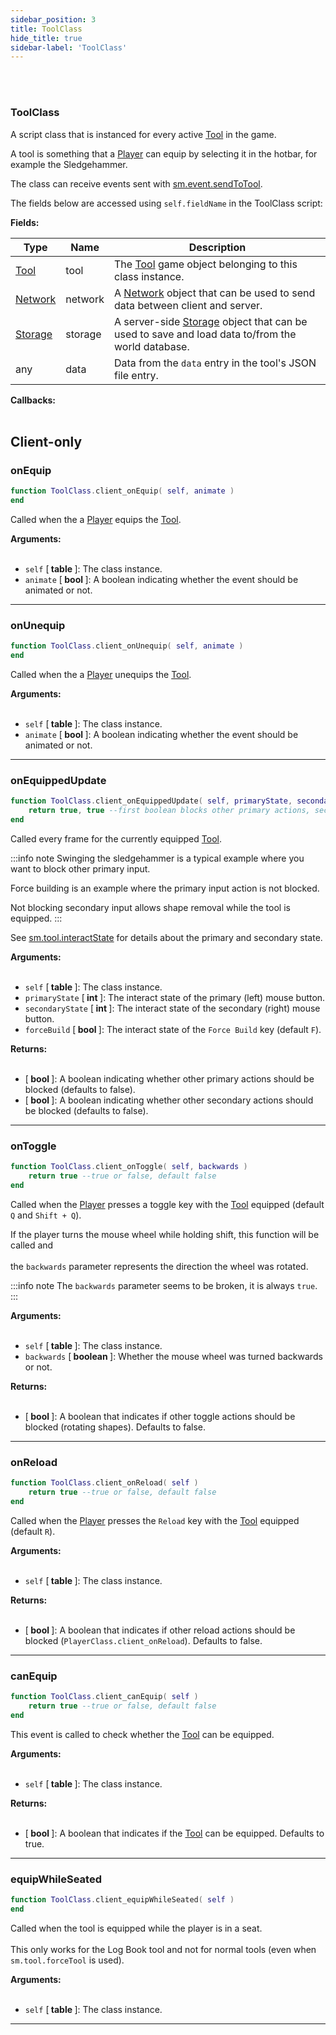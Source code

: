 ```yaml
---
sidebar_position: 3
title: ToolClass
hide_title: true
sidebar-label: 'ToolClass'
---
```


<br></br>

### ToolClass
A script class that is instanced for every active [Tool](/lua/Game-Script-Environment/Userdata/Tool) in the game.

A tool is something that a [Player](/lua/Game-Script-Environment/Userdata/Player) can equip by selecting it in the hotbar, for example the Sledgehammer.

The class can receive events sent with [sm.event.sendToTool](/lua/Game-Script-Environment/Static-Functions/sm.event#sendtotool).

The fields below are accessed using <code>self.fieldName</code> in the ToolClass script:

<strong>Fields:</strong>

| Type        | Name           | Description |
| ----------- | -----------    | ----------- |
| [Tool](/lua/Game-Script-Environment/Userdata/Tool) | tool | The [Tool](/lua/Game-Script-Environment/Userdata/Tool) game object belonging to this class instance. |
| [Network](/lua/Game-Script-Environment/Userdata/Network) | network | A [Network](/lua/Game-Script-Environment/Userdata/Network) object that can be used to send data between client and server. |
| [Storage](/lua/Game-Script-Environment/Userdata/Storage) | storage | A server-side [Storage](/lua/Game-Script-Environment/Userdata/Storage) object that can be used to save and load data to/from the world database. |
| any | data | Data from the <code>data</code> entry in the tool's JSON file entry. |

<strong>Callbacks:</strong> <br></br>

## Client-only

### onEquip

```lua
function ToolClass.client_onEquip( self, animate )
end
```
Called when the a [Player](/lua/Game-Script-Environment/Userdata/Player) equips the [Tool](/lua/Game-Script-Environment/Userdata/Tool).

<strong>Arguments:</strong> <br></br>

- <code>self</code> [<strong> table </strong>]: The class instance.
- <code>animate</code> [<strong> bool </strong>]: A boolean indicating whether the event should be animated or not.

---

### onUnequip

```lua
function ToolClass.client_onUnequip( self, animate )
end
```
Called when the a [Player](/lua/Game-Script-Environment/Userdata/Player) unequips the [Tool](/lua/Game-Script-Environment/Userdata/Tool).

<strong>Arguments:</strong> <br></br>

- <code>self</code> [<strong> table </strong>]: The class instance.
- <code>animate</code> [<strong> bool </strong>]: A boolean indicating whether the event should be animated or not.

---

### onEquippedUpdate

```lua
function ToolClass.client_onEquippedUpdate( self, primaryState, secondaryState, forceBuild )
	return true, true --first boolean blocks other primary actions, second boolean blocks other secondary actions
end
```
Called every frame for the currently equipped [Tool](/lua/Game-Script-Environment/Userdata/Tool).

:::info note
Swinging the sledgehammer is a typical example where you want to block other primary input.

Force building is an example where the primary input action is not blocked.

Not blocking secondary input allows shape removal while the tool is equipped.
:::

See [sm.tool.interactState](/lua/Game-Script-Environment/Constants#smtoolinteractstate) for details about the primary and secondary state.

<strong>Arguments:</strong> <br></br>

- <code>self</code> [<strong> table </strong>]: The class instance.
- <code>primaryState</code> [<strong> int </strong>]: The interact state of the primary (left) mouse button.
- <code>secondaryState</code> [<strong> int </strong>]: The interact state of the secondary (right) mouse button.
- <code>forceBuild</code> [<strong> bool </strong>]: The interact state of the <code>Force Build</code> key (default <code>F</code>).

<strong>Returns:</strong> <br></br>

- [<strong> bool </strong>]: A boolean indicating whether other primary actions should be blocked (defaults to false).
- [<strong> bool </strong>]: A boolean indicating whether other secondary actions should be blocked (defaults to false).

---

### onToggle

```lua
function ToolClass.client_onToggle( self, backwards )
	return true --true or false, default false
end
```
Called when the [Player](/lua/Game-Script-Environment/Userdata/Player) presses a toggle key with the [Tool](/lua/Game-Script-Environment/Userdata/Tool) equipped (default <code>Q</code> and <code>Shift + Q</code>).

If the player turns the mouse wheel while holding shift, this function will be called and <br></br>
the <code>backwards</code> parameter represents the direction the wheel was rotated.

:::info note
The <code>backwards</code> parameter seems to be broken, it is always <code>true</code>.
:::

<strong>Arguments:</strong> <br></br>

- <code>self</code> [<strong> table </strong>]: The class instance.
- <code>backwards</code> [<strong> boolean </strong>]: Whether the mouse wheel was turned backwards or not.

<strong>Returns:</strong> <br></br>

- [<strong> bool </strong>]: A boolean that indicates if other toggle actions should be blocked (rotating shapes). Defaults to false.

---

### onReload

```lua
function ToolClass.client_onReload( self )
	return true --true or false, default false
end
```
Called when the [Player](/lua/Game-Script-Environment/Userdata/Player) presses the <code>Reload</code> key with the [Tool](/lua/Game-Script-Environment/Userdata/Tool) equipped (default <code>R</code>).

<strong>Arguments:</strong> <br></br>

- <code>self</code> [<strong> table </strong>]: The class instance.

<strong>Returns:</strong> <br></br>

- [<strong> bool </strong>]: A boolean that indicates if other reload actions should be blocked (<code>PlayerClass.client_onReload</code>). Defaults to false.

---

### canEquip

```lua
function ToolClass.client_canEquip( self )
	return true --true or false, default false
end
```
This event is called to check whether the [Tool](/lua/Game-Script-Environment/Userdata/Tool) can be equipped.

<strong>Arguments:</strong> <br></br>

- <code>self</code> [<strong> table </strong>]: The class instance.

<strong>Returns:</strong> <br></br>

- [<strong> bool </strong>]: A boolean that indicates if the [Tool](/lua/Game-Script-Environment/Userdata/Tool) can be equipped. Defaults to true.

---

### equipWhileSeated

```lua
function ToolClass.client_equipWhileSeated( self )
end
```
Called when the tool is equipped while the player is in a seat. <br></br>
This only works for the Log Book tool and not for normal tools (even when <code>sm.tool.forceTool</code> is used).

<strong>Arguments:</strong> <br></br>

- <code>self</code> [<strong> table </strong>]: The class instance.

---


